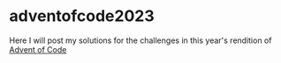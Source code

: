 # adventofcode2023

Here I will post my solutions for the challenges in this year's rendition of [Advent of Code](https://adventofcode.com/2023/)
